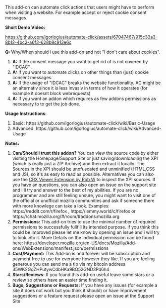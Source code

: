 This add-on can automate click actions that users might have to perform when
visiting a website. For example accept or reject cookie consent messages.

<b>Short Demo Video:</b>

https://github.com/igorlogius/automate-click/assets/67047467/915c33a3-8b12-4bc2-a6f3-628b8c913e6c

<b>Q:</b> Why/When should i use this add-on and not "I don't care about
cookies".
<ol>
  <li>
    <b>A:</b> If the consent message you want to get rid of is not covered by
    "IDCAC" .
  </li>
  <li>
    <b>A:</b> If you want to automate clicks on other things than (just) cookie
    consent messages.
  </li>
  <li>
    <b>A:</b> If the usage of "IDCAC" breaks the website functionality. AC might
    be an alternativ since it is less invasiv in terms of how it operates (for
    example it doesnt block webrequests)
  </li>
  <li>
    <b>A:</b> If you want an addon which requires as few addons permissions as
    necessary to to get the job done.
  </li>
</ol>

<b>Usage Instructions: </b>
<ol>
  <li>Basic: https://github.com/igorlogius/automate-click/wiki/Basic-Usage</li>
  <li>
    Advanced: https://github.com/igorlogius/automate-click/wiki/Advanced-Usage
  </li>
</ol>

<b>Notes:</b>
<ol>
    <li><b>Can/Should  i trust this addon?</b>
        You can view the source code by either visiting the Homepage/Support Site or just saving/downloading the XPI (which is really just a ZIP Archive) and then extract it locally. The Sources in the XPI should be unofuscated and unminified (HTML,CSS and JS), so it's as easy to read as possible. Alternatives you can also use the <a href="https://addons.mozilla.org/en-US/firefox/addon/crxviewer/">CRX Viewer Extension by Rob W</a> to inspect the XPI sources. If you have an questions, you can also open an issue on the support site and i'll try and answer to the best of my abilities.
        If you are no programmer and are still feeling unsure, you might want to visit one of the official or unoffical mozilla communities and ask if someone there with more knowlege can take a look. Examples: https://reddit.com/r/firefox , https://lemmy.world/c/firefox or https://chat.mozilla.org/#/room/#addons:mozilla.org
    </li>
    <li><b>Permissions:</b>
        This add-on tries to use the minimal number of required permissions to successfully fullfill its intended purpose.
        If you think this could be improved please let me know by opening an issue and i will try to look into it.
        More Details on the individual permission can be found here: https://developer.mozilla.org/en-US/docs/Mozilla/Add-ons/WebExtensions/manifest.json/permissions
    </li>
    <li><b>Cost/Payment:</b>
        This Add-on is and forever will be subscription and payment free to use for everyone however they like.
        If you are feeling generous you can send me a tip via my bitcoin address 35WK2GqZHPutywCdbHKa9BQ52GND3Pd6h4
    </li>
    <li><b>Stars/Reviews:</b>
        If you found this add-on useful leave some stars or a review so others have an  easier time finding it.
    </li>
    <li><b>Bugs, Suggestions or Requests:</b>
        If you have any issues (for example a site it does not work but you think it should) or have improvement suggestions or a feature request please open an issue at the Support Site
    </li>
</ol>

